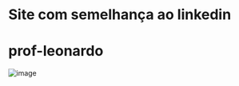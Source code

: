# Site com semelhança ao linkedin

# prof-leonardo

![image](https://github.com/Apolyelkk/prof-leonardo/assets/119981955/db8cd0c6-adea-4bb9-a8e7-c2c8c5b9a41b)
